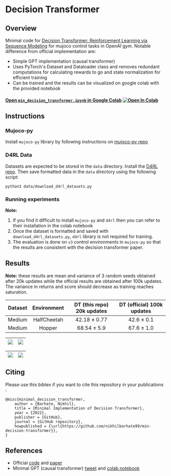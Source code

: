 # Decision Transformer


## Overview

Minimal code for [Decision Transformer: Reinforcement Learning via Sequence Modeling](https://arxiv.org/abs/2106.01345) for mujoco control tasks in OpenAI gym.
Notable difference from official implementation are:

- Simple GPT implementation (causal transformer)
- Uses PyTorch's Dataset and Dataloader class and removes redundant computations for calculating rewards to go and state normalization for efficient training
- Can be trained and the results can be visualized on google colab with the provided notebook

#### [Open `min_decision_transformer.ipynb` in Google Colab](https://colab.research.google.com/github/nikhilbarhate99/min-decision-transformer/blob/master/min_decision_transformer.ipynb) [![Open In Colab](https://colab.research.google.com/assets/colab-badge.svg)](https://colab.research.google.com/github/nikhilbarhate99/min-decision-transformer/blob/master/min_decision_transformer.ipynb)


## Instructions

### Mujoco-py

Install `mujoco-py` library by following instructions on [mujoco-py repo](https://github.com/openai/mujoco-py)


### D4RL Data

Datasets are expected to be stored in the `data` directory. Install the [D4RL repo](https://github.com/rail-berkeley/d4rl). Then save formatted data in the `data` directory using the following script:
```
python3 data/download_d4rl_datasets.py
```

### Running experiments



**Note:**
1. If you find it difficult to install `mujoco-py` and `d4rl` then you can refer to their installation in the colab notebook
2. Once the dataset is formatted and saved with `download_d4rl_datasets.py`, `d4rl` library is not required for training.
3. The evaluation is done on `v3` control environments in `mujoco-py` so that the results are consistent with the decision transformer paper.




## Results

**Note:** these results are mean and variance of 3 random seeds obtained after 20k updates while the official results are obtained after 100k updates. The variance in returns and score should decrease as training reaches saturation.


| Dataset | Environment | DT (this repo) 20k updates | DT (official) 100k updates|
| :---: | :---: | :---: | :---: |
| Medium | HalfCheetah | 42.18 ± 0.77 | 42.6 ± 0.1 |
| Medium | Hopper | 68.54 ± 5.9 | 67.6 ± 1.0 |


| ![](https://github.com/nikhilbarhate99/min-decision-transformer/blob/master/media/halfcheetah-medium-v2.png)  | ![](https://github.com/nikhilbarhate99/min-decision-transformer/blob/master/media/halfcheetah-medium-v2.gif)  |
| :---:|:---: |


| ![](https://github.com/nikhilbarhate99/min-decision-transformer/blob/master/media/hopper-medium-v2.png)  | ![](https://github.com/nikhilbarhate99/min-decision-transformer/blob/master/media/hopper-medium-v2.gif)  |
| :---:|:---: |


## Citing

Please use this bibtex if you want to cite this repository in your publications :

    @misc{minimal_decision_transformer,
        author = {Barhate, Nikhil},
        title = {Minimal Implementation of Decision Transformer},
        year = {2022},
        publisher = {GitHub},
        journal = {GitHub repository},
        howpublished = {\url{https://github.com/nikhilbarhate99/min-decision-transformer}},
    }



## References

- Official [code](https://github.com/kzl/decision-transformer) and [paper](https://arxiv.org/abs/2106.01345)
- Minimal GPT (causal transformer) [tweet](https://twitter.com/MishaLaskin/status/1481767788775628801?cxt=HHwWgoCzmYD9pZApAAAA) and [colab notebook](https://colab.research.google.com/drive/1NUBqyboDcGte5qAJKOl8gaJC28V_73Iv?usp=sharing)
